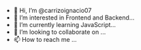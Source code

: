 - 👋 Hi, I’m @carrizoignacio07
- 👀 I’m interested in Frontend and Backend...
- 🌱 I’m currently learning JavaScript...
- 💞️ I’m looking to collaborate on ...
- 📫 How to reach me ...

<!---
carrizoignacio07/carrizoignacio07 is a ✨ special ✨ repository because its `README.md` (this file) appears on your GitHub profile.
You can click the Preview link to take a look at your changes.
--->
